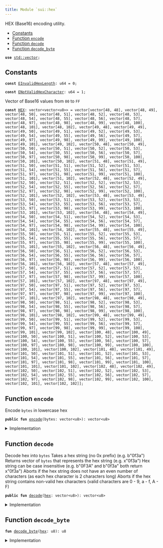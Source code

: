 ```yaml
---
title: Module `sui::hex`
---
```


HEX (Base16) encoding utility.


-  [Constants](#@Constants_0)
-  [Function `encode`](#sui_hex_encode)
-  [Function `decode`](#sui_hex_decode)
-  [Function `decode_byte`](#sui_hex_decode_byte)


<pre><code><b>use</b> <a href="../std/vector.md#std_vector">std::vector</a>;
</code></pre>



<a name="@Constants_0"></a>

## Constants


<a name="sui_hex_EInvalidHexLength"></a>



<pre><code><b>const</b> <a href="../sui/hex.md#sui_hex_EInvalidHexLength">EInvalidHexLength</a>: u64 = 0;
</code></pre>



<a name="sui_hex_ENotValidHexCharacter"></a>



<pre><code><b>const</b> <a href="../sui/hex.md#sui_hex_ENotValidHexCharacter">ENotValidHexCharacter</a>: u64 = 1;
</code></pre>



<a name="sui_hex_HEX"></a>

Vector of Base16 values from <code>00</code> to <code>FF</code>


<pre><code><b>const</b> <a href="../sui/hex.md#sui_hex_HEX">HEX</a>: vector&lt;vector&lt;u8&gt;&gt; = vector[vector[48, 48], vector[48, 49], vector[48, 50], vector[48, 51], vector[48, 52], vector[48, 53], vector[48, 54], vector[48, 55], vector[48, 56], vector[48, 57], vector[48, 97], vector[48, 98], vector[48, 99], vector[48, 100], vector[48, 101], vector[48, 102], vector[49, 48], vector[49, 49], vector[49, 50], vector[49, 51], vector[49, 52], vector[49, 53], vector[49, 54], vector[49, 55], vector[49, 56], vector[49, 57], vector[49, 97], vector[49, 98], vector[49, 99], vector[49, 100], vector[49, 101], vector[49, 102], vector[50, 48], vector[50, 49], vector[50, 50], vector[50, 51], vector[50, 52], vector[50, 53], vector[50, 54], vector[50, 55], vector[50, 56], vector[50, 57], vector[50, 97], vector[50, 98], vector[50, 99], vector[50, 100], vector[50, 101], vector[50, 102], vector[51, 48], vector[51, 49], vector[51, 50], vector[51, 51], vector[51, 52], vector[51, 53], vector[51, 54], vector[51, 55], vector[51, 56], vector[51, 57], vector[51, 97], vector[51, 98], vector[51, 99], vector[51, 100], vector[51, 101], vector[51, 102], vector[52, 48], vector[52, 49], vector[52, 50], vector[52, 51], vector[52, 52], vector[52, 53], vector[52, 54], vector[52, 55], vector[52, 56], vector[52, 57], vector[52, 97], vector[52, 98], vector[52, 99], vector[52, 100], vector[52, 101], vector[52, 102], vector[53, 48], vector[53, 49], vector[53, 50], vector[53, 51], vector[53, 52], vector[53, 53], vector[53, 54], vector[53, 55], vector[53, 56], vector[53, 57], vector[53, 97], vector[53, 98], vector[53, 99], vector[53, 100], vector[53, 101], vector[53, 102], vector[54, 48], vector[54, 49], vector[54, 50], vector[54, 51], vector[54, 52], vector[54, 53], vector[54, 54], vector[54, 55], vector[54, 56], vector[54, 57], vector[54, 97], vector[54, 98], vector[54, 99], vector[54, 100], vector[54, 101], vector[54, 102], vector[55, 48], vector[55, 49], vector[55, 50], vector[55, 51], vector[55, 52], vector[55, 53], vector[55, 54], vector[55, 55], vector[55, 56], vector[55, 57], vector[55, 97], vector[55, 98], vector[55, 99], vector[55, 100], vector[55, 101], vector[55, 102], vector[56, 48], vector[56, 49], vector[56, 50], vector[56, 51], vector[56, 52], vector[56, 53], vector[56, 54], vector[56, 55], vector[56, 56], vector[56, 57], vector[56, 97], vector[56, 98], vector[56, 99], vector[56, 100], vector[56, 101], vector[56, 102], vector[57, 48], vector[57, 49], vector[57, 50], vector[57, 51], vector[57, 52], vector[57, 53], vector[57, 54], vector[57, 55], vector[57, 56], vector[57, 57], vector[57, 97], vector[57, 98], vector[57, 99], vector[57, 100], vector[57, 101], vector[57, 102], vector[97, 48], vector[97, 49], vector[97, 50], vector[97, 51], vector[97, 52], vector[97, 53], vector[97, 54], vector[97, 55], vector[97, 56], vector[97, 57], vector[97, 97], vector[97, 98], vector[97, 99], vector[97, 100], vector[97, 101], vector[97, 102], vector[98, 48], vector[98, 49], vector[98, 50], vector[98, 51], vector[98, 52], vector[98, 53], vector[98, 54], vector[98, 55], vector[98, 56], vector[98, 57], vector[98, 97], vector[98, 98], vector[98, 99], vector[98, 100], vector[98, 101], vector[98, 102], vector[99, 48], vector[99, 49], vector[99, 50], vector[99, 51], vector[99, 52], vector[99, 53], vector[99, 54], vector[99, 55], vector[99, 56], vector[99, 57], vector[99, 97], vector[99, 98], vector[99, 99], vector[99, 100], vector[99, 101], vector[99, 102], vector[100, 48], vector[100, 49], vector[100, 50], vector[100, 51], vector[100, 52], vector[100, 53], vector[100, 54], vector[100, 55], vector[100, 56], vector[100, 57], vector[100, 97], vector[100, 98], vector[100, 99], vector[100, 100], vector[100, 101], vector[100, 102], vector[101, 48], vector[101, 49], vector[101, 50], vector[101, 51], vector[101, 52], vector[101, 53], vector[101, 54], vector[101, 55], vector[101, 56], vector[101, 57], vector[101, 97], vector[101, 98], vector[101, 99], vector[101, 100], vector[101, 101], vector[101, 102], vector[102, 48], vector[102, 49], vector[102, 50], vector[102, 51], vector[102, 52], vector[102, 53], vector[102, 54], vector[102, 55], vector[102, 56], vector[102, 57], vector[102, 97], vector[102, 98], vector[102, 99], vector[102, 100], vector[102, 101], vector[102, 102]];
</code></pre>



<a name="sui_hex_encode"></a>

## Function `encode`

Encode <code>bytes</code> in lowercase hex


<pre><code><b>public</b> <b>fun</b> <a href="../sui/hex.md#sui_hex_encode">encode</a>(bytes: vector&lt;u8&gt;): vector&lt;u8&gt;
</code></pre>



<details>
<summary>Implementation</summary>


<pre><code><b>public</b> <b>fun</b> <a href="../sui/hex.md#sui_hex_encode">encode</a>(bytes: vector&lt;u8&gt;): vector&lt;u8&gt; {
    <b>let</b> (<b>mut</b> i, <b>mut</b> r, l) = (0, vector[], bytes.length());
    <b>let</b> hex_vector = <a href="../sui/hex.md#sui_hex_HEX">HEX</a>;
    <b>while</b> (i &lt; l) {
        r.append(hex_vector[bytes[i] <b>as</b> u64]);
        i = i + 1;
    };
    r
}
</code></pre>



</details>

<a name="sui_hex_decode"></a>

## Function `decode`

Decode hex into <code>bytes</code>
Takes a hex string (no 0x prefix) (e.g. b"0f3a")
Returns vector of <code>bytes</code> that represents the hex string (e.g. x"0f3a")
Hex string can be case insensitive (e.g. b"0F3A" and b"0f3a" both return x"0f3a")
Aborts if the hex string does not have an even number of characters (as each hex character is 2 characters long)
Aborts if the hex string contains non-valid hex characters (valid characters are 0 - 9, a - f, A - F)


<pre><code><b>public</b> <b>fun</b> <a href="../sui/hex.md#sui_hex_decode">decode</a>(<a href="../sui/hex.md#sui_hex">hex</a>: vector&lt;u8&gt;): vector&lt;u8&gt;
</code></pre>



<details>
<summary>Implementation</summary>


<pre><code><b>public</b> <b>fun</b> <a href="../sui/hex.md#sui_hex_decode">decode</a>(<a href="../sui/hex.md#sui_hex">hex</a>: vector&lt;u8&gt;): vector&lt;u8&gt; {
    <b>let</b> (<b>mut</b> i, <b>mut</b> r, l) = (0, vector[], <a href="../sui/hex.md#sui_hex">hex</a>.length());
    <b>assert</b>!(l % 2 == 0, <a href="../sui/hex.md#sui_hex_EInvalidHexLength">EInvalidHexLength</a>);
    <b>while</b> (i &lt; l) {
        <b>let</b> decimal = <a href="../sui/hex.md#sui_hex_decode_byte">decode_byte</a>(<a href="../sui/hex.md#sui_hex">hex</a>[i]) * 16 + <a href="../sui/hex.md#sui_hex_decode_byte">decode_byte</a>(<a href="../sui/hex.md#sui_hex">hex</a>[i + 1]);
        r.push_back(decimal);
        i = i + 2;
    };
    r
}
</code></pre>



</details>

<a name="sui_hex_decode_byte"></a>

## Function `decode_byte`



<pre><code><b>fun</b> <a href="../sui/hex.md#sui_hex_decode_byte">decode_byte</a>(<a href="../sui/hex.md#sui_hex">hex</a>: u8): u8
</code></pre>



<details>
<summary>Implementation</summary>


<pre><code><b>fun</b> <a href="../sui/hex.md#sui_hex_decode_byte">decode_byte</a>(<a href="../sui/hex.md#sui_hex">hex</a>: u8): u8 {
    <b>if</b> (48 &lt;= <a href="../sui/hex.md#sui_hex">hex</a> && <a href="../sui/hex.md#sui_hex">hex</a> &lt; 58) {
        <a href="../sui/hex.md#sui_hex">hex</a> - 48
    } <b>else</b> <b>if</b> (65 &lt;= <a href="../sui/hex.md#sui_hex">hex</a> && <a href="../sui/hex.md#sui_hex">hex</a> &lt; 71) {
        10 + <a href="../sui/hex.md#sui_hex">hex</a> - 65
    } <b>else</b> <b>if</b> (97 &lt;= <a href="../sui/hex.md#sui_hex">hex</a> && <a href="../sui/hex.md#sui_hex">hex</a> &lt; 103) {
        10 + <a href="../sui/hex.md#sui_hex">hex</a> - 97
    } <b>else</b> {
        <b>abort</b> <a href="../sui/hex.md#sui_hex_ENotValidHexCharacter">ENotValidHexCharacter</a>
    }
}
</code></pre>



</details>
